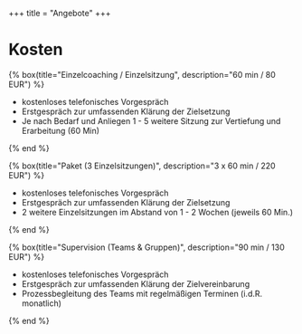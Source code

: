 +++
title = "Angebote"
+++

# Kosten

{% box(title="Einzelcoaching / Einzelsitzung", description="60 min / 80 EUR") %}

* kostenloses telefonisches Vorgespräch
* Erstgespräch zur umfassenden Klärung der Zielsetzung
* Je nach Bedarf und Anliegen 1 - 5 weitere Sitzung zur Vertiefung und Erarbeitung (60 Min)

{% end %}

{% box(title="Paket (3 Einzelsitzungen)", description="3 x 60 min / 220 EUR") %}

* kostenloses telefonisches Vorgespräch
* Erstgespräch zur umfassenden Klärung der Zielsetzung
* 2 weitere Einzelsitzungen im Abstand von 1 - 2 Wochen (jeweils 60 Min.)

{% end %}

{% box(title="Supervision (Teams & Gruppen)", description="90 min / 130 EUR") %}

* kostenloses telefonisches Vorgespräch
* Erstgespräch zur umfassenden Klärung der Zielvereinbarung
* Prozessbegleitung des Teams mit regelmäßigen Terminen (i.d.R. monatlich)

{% end %}
